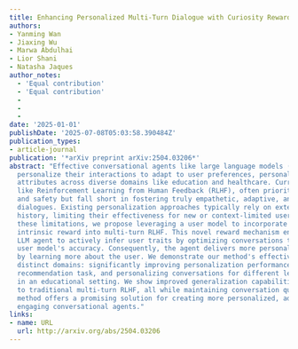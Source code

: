 ```yaml
---
title: Enhancing Personalized Multi-Turn Dialogue with Curiosity Reward
authors:
- Yanming Wan
- Jiaxing Wu
- Marwa Abdulhai
- Lior Shani
- Natasha Jaques
author_notes:
  - 'Equal contribution'
  - 'Equal contribution'
  - 
  - 
  - 
date: '2025-01-01'
publishDate: '2025-07-08T05:03:58.390484Z'
publication_types:
- article-journal
publication: '*arXiv preprint arXiv:2504.03206*'
abstract: "Effective conversational agents like large language models (LLMs) must
  personalize their interactions to adapt to user preferences, personalities, and
  attributes across diverse domains like education and healthcare. Current methods
  like Reinforcement Learning from Human Feedback (RLHF), often prioritize helpfulness
  and safety but fall short in fostering truly empathetic, adaptive, and personalized
  dialogues. Existing personalization approaches typically rely on extensive user
  history, limiting their effectiveness for new or context-limited users. To address
  these limitations, we propose leveraging a user model to incorporate a curiosity-based
  intrinsic reward into multi-turn RLHF. This novel reward mechanism encourages the
  LLM agent to actively infer user traits by optimizing conversations to improve its
  user model's accuracy. Consequently, the agent delivers more personalized interactions
  by learning more about the user. We demonstrate our method's effectiveness in two
  distinct domains: significantly improving personalization performance in a conversational
  recommendation task, and personalizing conversations for different learning styles
  in an educational setting. We show improved generalization capabilities compared
  to traditional multi-turn RLHF, all while maintaining conversation quality. Our
  method offers a promising solution for creating more personalized, adaptive, and
  engaging conversational agents."
links:
- name: URL
  url: http://arxiv.org/abs/2504.03206
---
```

